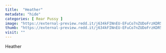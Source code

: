 ```yaml
---
title:  "Heather"
metadate: "hide"
categories: [ Rear Pussy ]
image: "https://external-preview.redd.it/j634kFINnEU-EFuCo7nZUDoFrzKDR5Adz8gdT243V3A.jpg?auto=webp&s=64f0e663b2473153a40900159930a97a82cb1814"
thumb: "https://external-preview.redd.it/j634kFINnEU-EFuCo7nZUDoFrzKDR5Adz8gdT243V3A.jpg?width=1080&crop=smart&auto=webp&s=365c888cdf5f0b41f7d225949ebd76c69ecefe04"
visit: ""
---
```

Heather
